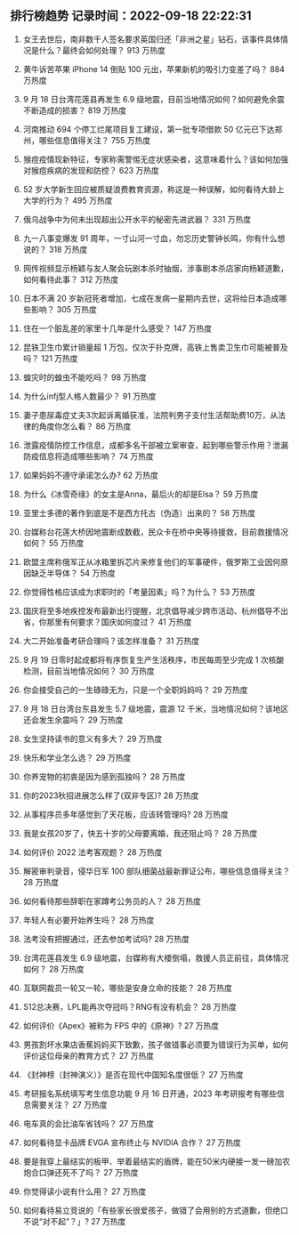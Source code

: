 
## 排行榜趋势 记录时间：2022-09-18 22:22:31
  
  1. 女王去世后，南非数千人签名要求英国归还「非洲之星」钻石，该事件具体情况是什么？最终会如何处理？ 913 万热度
    
  2. 黄牛诉苦苹果 iPhone 14 倒贴 100 元出，苹果新机的吸引力变差了吗？ 884 万热度
    
  3. 9 月 18 日台湾花莲县再发生 6.9 级地震，目前当地情况如何？如何避免余震不断造成的损害？ 819 万热度
    
  4. 河南推动 694 个停工烂尾项目复工建设，第一批专项借款 50 亿元已下达郑州，哪些信息值得关注？ 755 万热度
    
  5. 猴痘疫情现新特征，专家称需警惕无症状感染者，这意味着什么？该如何加强对猴痘疾病的发现和防控？ 623 万热度
    
  6. 52 岁大学新生回应被质疑浪费教育资源，称这是一种误解，如何看待大龄上大学的行为？ 495 万热度
    
  7. 俄乌战争中为何未出现超出公开水平的秘密先进武器？ 331 万热度
    
  8. 九一八事变爆发 91 周年，一寸山河一寸血，勿忘历史警钟长鸣，你有什么想说的？ 318 万热度
    
  9. 网传视频显示杨颖与友人聚会玩剧本杀时抽烟，涉事剧本杀店家向杨颖道歉，如何看待此事？ 312 万热度
    
  10. 日本不满 20 岁新冠死者增加，七成在发病一星期内去世，这将给日本造成哪些影响？ 305 万热度
    
  11. 住在一个脏乱差的家里十几年是什么感受？ 147 万热度
    
  12. 昆铁卫生巾累计销量超 1 万包，仅次于扑克牌，高铁上售卖卫生巾可能被普及吗？ 121 万热度
    
  13. 蝗灾时的蝗虫不能吃吗？ 98 万热度
    
  14. 为什么infj型人格人数最少？ 91 万热度
    
  15. 妻子患尿毒症丈夫3次起诉离婚获准，法院判男子支付生活帮助费10万，从法律的角度你怎么看？ 86 万热度
    
  16. 泄露疫情防控工作信息，成都多名干部被立案审查，起到哪些警示作用？泄漏防疫信息将造成哪些影响？ 74 万热度
    
  17. 如果妈妈不遵守承诺怎么办? 62 万热度
    
  18. 为什么《冰雪奇缘》的女主是Anna，最后火的却是Elsa？ 59 万热度
    
  19. 亚里士多德的著作到底是不是西方托古（伪造）出来的？ 58 万热度
    
  20. 台媒称台花莲大桥因地震断成数截，民众卡在桥中央等待援救，目前救援情况如何？ 55 万热度
    
  21. 欧盟主席称俄军正从冰箱里拆芯片来修复他们的军事硬件，俄罗斯工业因何原因缺乏半导体？ 54 万热度
    
  22. 你觉得性格应该成为求职时的「考量因素」吗？为什么？ 53 万热度
    
  23. 国庆将至多地疾控发布最新出行提醒，北京倡导减少跨市活动、杭州倡导不出省，你那里有何要求？国庆如何度过？ 41 万热度
    
  24. 大二开始准备考研合理吗？该怎样准备？ 31 万热度
    
  25. 9 月 19 日零时起成都将有序恢复生产生活秩序，市民每周至少完成 1 次核酸检测，目前当地情况如何？ 30 万热度
    
  26. 你会接受自己的一生碌碌无为，只是一个全职妈妈吗？ 29 万热度
    
  27. 9 月 18 日台湾台东县发生 5.7 级地震，震源 12 千米，当地情况如何？该地区还会发生余震吗？ 29 万热度
    
  28. 女生坚持读书的意义有多大？ 29 万热度
    
  29. 快乐和学业怎么选？ 29 万热度
    
  30. 你养宠物的初衷是因为感到孤独吗？ 28 万热度
    
  31. 你的2023秋招进展怎么样了(双非专区)? 28 万热度
    
  32. 从事程序员多年感觉到了天花板，应该转管理吗? 28 万热度
    
  33. 我是女孩20岁了，快五十岁的父母要离婚，我还阻止吗？ 28 万热度
    
  34. 如何评价 2022 法考客观题？ 28 万热度
    
  35. 解密审判录音，侵华日军 100 部队细菌战最新罪证公布，哪些信息值得关注？ 28 万热度
    
  36. 如何看待那些辞职在家蹲考公务员的人？ 28 万热度
    
  37. 年轻人有必要开始养生吗？ 28 万热度
    
  38. 法考没有把握通过，还去参加考试吗? 28 万热度
    
  39. 台湾花莲县发生 6.9 级地震，台媒称有大楼倒塌，救援人员正前往，具体情况如何？ 28 万热度
    
  40. 互联网裁员一轮又一轮，哪些是安身立命的技能？ 28 万热度
    
  41. S12总决赛，LPL能再次夺冠吗？RNG有没有机会？ 28 万热度
    
  42. 如何评价《Apex》被称为 FPS 中的《原神》? 27 万热度
    
  43. 男孩割坏水果店香蕉妈妈买下致歉，孩子做错事必须要为错误行为买单，如何评价这位母亲的教育方式？ 27 万热度
    
  44. 《封神榜（封神演义）》是否在现代中国知名度很低？ 27 万热度
    
  45. 考研报名系统填写考生信息功能 9 月 16 日开通，2023 年考研报考有哪些信息需要关注？ 27 万热度
    
  46. 电车真的会比油车省钱吗？ 27 万热度
    
  47. 如何看待显卡品牌 EVGA 宣布终止与 NVIDIA 合作？ 27 万热度
    
  48. 要是我穿上最结实的板甲、举着最结实的盾牌，能在50米内硬接一发一磅加农炮合口弹还死不了吗？ 27 万热度
    
  49. 你觉得读小说有什么用？ 27 万热度
    
  50. 如何看待易立竞说的「有些家长很爱孩子，做错了会用别的方式道歉，但绝口不说“对不起”？」? 27 万热度
    